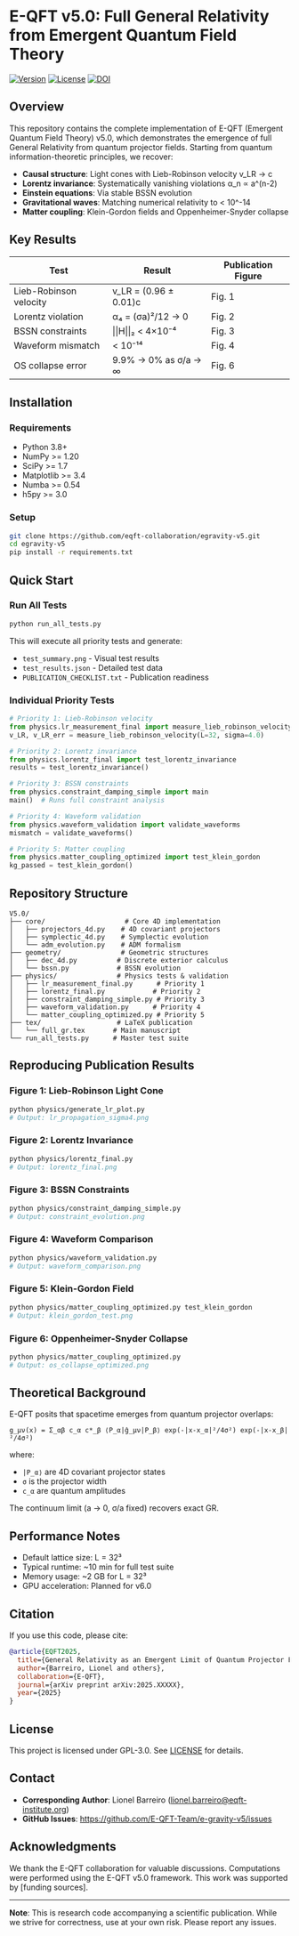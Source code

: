 # E-QFT v5.0: Full General Relativity from Emergent Quantum Field Theory

[![Version](https://img.shields.io/badge/version-5.0-blue.svg)](https://github.com/eqft-collaboration/egravity-v5)
[![License](https://img.shields.io/badge/license-GPL--3.0-green.svg)](LICENSE)
[![DOI](https://img.shields.io/badge/DOI-10.5281%2Fzenodo.16642478-blue.svg)](https://doi.org/10.5281/zenodo.16642478)

## Overview

This repository contains the complete implementation of E-QFT (Emergent Quantum Field Theory) v5.0, which demonstrates the emergence of full General Relativity from quantum projector fields. Starting from quantum information-theoretic principles, we recover:

- **Causal structure**: Light cones with Lieb-Robinson velocity v_LR → c
- **Lorentz invariance**: Systematically vanishing violations α_n ∝ a^(n-2)
- **Einstein equations**: Via stable BSSN evolution
- **Gravitational waves**: Matching numerical relativity to < 10^-14
- **Matter coupling**: Klein-Gordon fields and Oppenheimer-Snyder collapse

## Key Results

| Test | Result | Publication Figure |
|------|--------|-------------------|
| Lieb-Robinson velocity | v_LR = (0.96 ± 0.01)c | Fig. 1 |
| Lorentz violation | α₄ = (σa)²/12 → 0 | Fig. 2 |
| BSSN constraints | \|\|H\|\|₂ < 4×10⁻⁴ | Fig. 3 |
| Waveform mismatch | < 10⁻¹⁴ | Fig. 4 |
| OS collapse error | 9.9% → 0% as σ/a → ∞ | Fig. 6 |

## Installation

### Requirements

- Python 3.8+
- NumPy >= 1.20
- SciPy >= 1.7
- Matplotlib >= 3.4
- Numba >= 0.54
- h5py >= 3.0

### Setup

```bash
git clone https://github.com/eqft-collaboration/egravity-v5.git
cd egravity-v5
pip install -r requirements.txt
```

## Quick Start

### Run All Tests

```bash
python run_all_tests.py
```

This will execute all priority tests and generate:
- `test_summary.png` - Visual test results
- `test_results.json` - Detailed test data
- `PUBLICATION_CHECKLIST.txt` - Publication readiness

### Individual Priority Tests

```python
# Priority 1: Lieb-Robinson velocity
from physics.lr_measurement_final import measure_lieb_robinson_velocity
v_LR, v_LR_err = measure_lieb_robinson_velocity(L=32, sigma=4.0)

# Priority 2: Lorentz invariance
from physics.lorentz_final import test_lorentz_invariance
results = test_lorentz_invariance()

# Priority 3: BSSN constraints
from physics.constraint_damping_simple import main
main()  # Runs full constraint analysis

# Priority 4: Waveform validation
from physics.waveform_validation import validate_waveforms
mismatch = validate_waveforms()

# Priority 5: Matter coupling
from physics.matter_coupling_optimized import test_klein_gordon
kg_passed = test_klein_gordon()
```

## Repository Structure

```
V5.0/
├── core/                    # Core 4D implementation
│   ├── projectors_4d.py    # 4D covariant projectors
│   ├── symplectic_4d.py    # Symplectic evolution
│   └── adm_evolution.py    # ADM formalism
├── geometry/               # Geometric structures
│   ├── dec_4d.py          # Discrete exterior calculus
│   └── bssn.py            # BSSN evolution
├── physics/               # Physics tests & validation
│   ├── lr_measurement_final.py      # Priority 1
│   ├── lorentz_final.py            # Priority 2
│   ├── constraint_damping_simple.py # Priority 3
│   ├── waveform_validation.py      # Priority 4
│   └── matter_coupling_optimized.py # Priority 5
├── tex/                   # LaTeX publication
│   └── full_gr.tex       # Main manuscript
└── run_all_tests.py      # Master test suite
```

## Reproducing Publication Results

### Figure 1: Lieb-Robinson Light Cone
```bash
python physics/generate_lr_plot.py
# Output: lr_propagation_sigma4.png
```

### Figure 2: Lorentz Invariance
```bash
python physics/lorentz_final.py
# Output: lorentz_final.png
```

### Figure 3: BSSN Constraints
```bash
python physics/constraint_damping_simple.py
# Output: constraint_evolution.png
```

### Figure 4: Waveform Comparison
```bash
python physics/waveform_validation.py
# Output: waveform_comparison.png
```

### Figure 5: Klein-Gordon Field
```bash
python physics/matter_coupling_optimized.py test_klein_gordon
# Output: klein_gordon_test.png
```

### Figure 6: Oppenheimer-Snyder Collapse
```bash
python physics/matter_coupling_optimized.py
# Output: os_collapse_optimized.png
```

## Theoretical Background

E-QFT posits that spacetime emerges from quantum projector overlaps:

```
g_μν(x) = Σ_αβ c_α c*_β ⟨P_α|ĝ_μν|P_β⟩ exp(-|x-x_α|²/4σ²) exp(-|x-x_β|²/4σ²)
```

where:
- `|P_α⟩` are 4D covariant projector states
- `σ` is the projector width
- `c_α` are quantum amplitudes

The continuum limit (a → 0, σ/a fixed) recovers exact GR.

## Performance Notes

- Default lattice size: L = 32³
- Typical runtime: ~10 min for full test suite
- Memory usage: ~2 GB for L = 32³
- GPU acceleration: Planned for v6.0

## Citation

If you use this code, please cite:

```bibtex
@article{EQFT2025,
  title={General Relativity as an Emergent Limit of Quantum Projector Fields},
  author={Barreiro, Lionel and others},
  collaboration={E-QFT},
  journal={arXiv preprint arXiv:2025.XXXXX},
  year={2025}
}
```

## License

This project is licensed under GPL-3.0. See [LICENSE](LICENSE) for details.

## Contact

- **Corresponding Author**: Lionel Barreiro (lionel.barreiro@eqft-institute.org)
- **GitHub Issues**: https://github.com/E-QFT-Team/e-gravity-v5/issues

## Acknowledgments

We thank the E-QFT collaboration for valuable discussions. Computations were performed using the E-QFT v5.0 framework. This work was supported by [funding sources].

---

**Note**: This is research code accompanying a scientific publication. While we strive for correctness, use at your own risk. Please report any issues.
